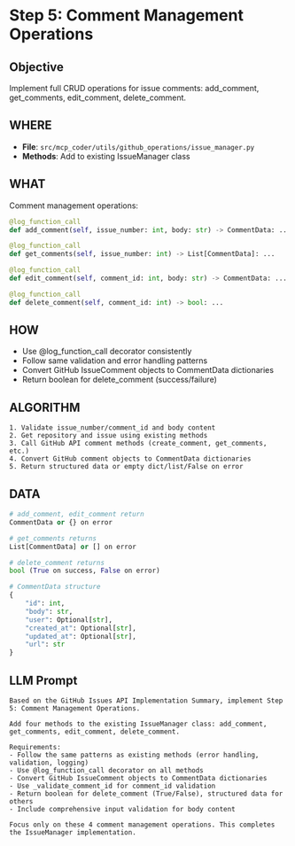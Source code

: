 # Step 5: Comment Management Operations  

## Objective
Implement full CRUD operations for issue comments: add_comment, get_comments, edit_comment, delete_comment.

## WHERE
- **File**: `src/mcp_coder/utils/github_operations/issue_manager.py`
- **Methods**: Add to existing IssueManager class

## WHAT
Comment management operations:
```python
@log_function_call
def add_comment(self, issue_number: int, body: str) -> CommentData: ...

@log_function_call
def get_comments(self, issue_number: int) -> List[CommentData]: ...

@log_function_call  
def edit_comment(self, comment_id: int, body: str) -> CommentData: ...

@log_function_call
def delete_comment(self, comment_id: int) -> bool: ...
```

## HOW
- Use @log_function_call decorator consistently
- Follow same validation and error handling patterns
- Convert GitHub IssueComment objects to CommentData dictionaries
- Return boolean for delete_comment (success/failure)

## ALGORITHM
```
1. Validate issue_number/comment_id and body content
2. Get repository and issue using existing methods
3. Call GitHub API comment methods (create_comment, get_comments, etc.)
4. Convert GitHub comment objects to CommentData dictionaries
5. Return structured data or empty dict/list/False on error
```

## DATA
```python
# add_comment, edit_comment return
CommentData or {} on error

# get_comments returns
List[CommentData] or [] on error  

# delete_comment returns
bool (True on success, False on error)

# CommentData structure
{
    "id": int,
    "body": str,
    "user": Optional[str],
    "created_at": Optional[str], 
    "updated_at": Optional[str],
    "url": str
}
```

## LLM Prompt
```
Based on the GitHub Issues API Implementation Summary, implement Step 5: Comment Management Operations.

Add four methods to the existing IssueManager class: add_comment, get_comments, edit_comment, delete_comment.

Requirements:
- Follow the same patterns as existing methods (error handling, validation, logging)
- Use @log_function_call decorator on all methods
- Convert GitHub IssueComment objects to CommentData dictionaries
- Use _validate_comment_id for comment_id validation
- Return boolean for delete_comment (True/False), structured data for others
- Include comprehensive input validation for body content

Focus only on these 4 comment management operations. This completes the IssueManager implementation.
```
